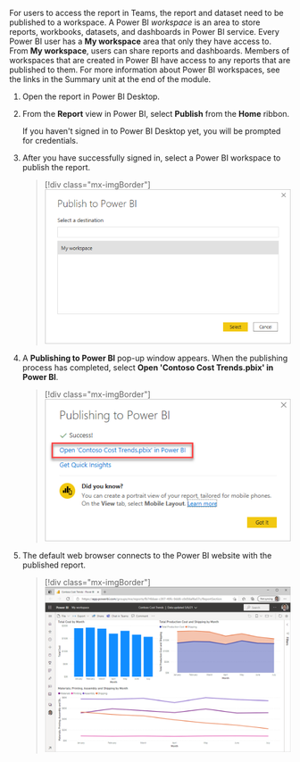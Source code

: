 For users to access the report in Teams, the report and dataset need to be published to a workspace. A Power BI *workspace* is an area to store reports, workbooks, datasets, and dashboards in Power BI service. Every Power BI user has a **My workspace** area that only they have access to. From **My workspace**, users can share reports and dashboards. Members of workspaces that are created in Power BI have access to any reports that are published to them. For more information about Power BI workspaces, see the links in the Summary unit at the end of the module.

1. Open the report in Power BI Desktop.

1. From the **Report** view in Power BI, select **Publish** from the **Home** ribbon.

   If you haven't signed in to Power BI Desktop yet, you will be prompted for credentials.

1. After you have successfully signed in, select a Power BI workspace to publish the report.

    > [!div class="mx-imgBorder"]
    > [![Screenshot of the Publish to Power BI dialog box.](../media/image-36.png)](../media/image-36.png#lightbox)

1. A **Publishing to Power BI** pop-up window appears. When the publishing process has completed, select **Open 'Contoso Cost Trends.pbix' in Power BI**.

    > [!div class="mx-imgBorder"]
    > [![Screenshot of the Publishing to Power BI dialog box with a success message. Open 'Contoso Cost Trends.pbix' in Power BI is highlighted.](../media/image-37.png)](../media/image-37.png#lightbox)

1. The default web browser connects to the Power BI website with the published report.

    > [!div class="mx-imgBorder"]
    > [![Screenshot of the report in a web browser.](../media/image-38.png)](../media/image-38.png#lightbox)
